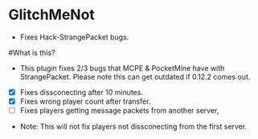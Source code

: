 # GlitchMeNot
- Fixes Hack-StrangePacket bugs.

#What is this?
- This plugin fixes 2/3 bugs that MCPE & PocketMine have with StrangePacket. Please note this can get outdated if 0.12.2 comes out.

- [x] Fixes dissconecting after 10 minutes.
- [x] Fixes wrong player count after transfer.
- [ ] Fixes players getting message packets from another server,

- Note: This will not fix players not dissconecting from the first server.
